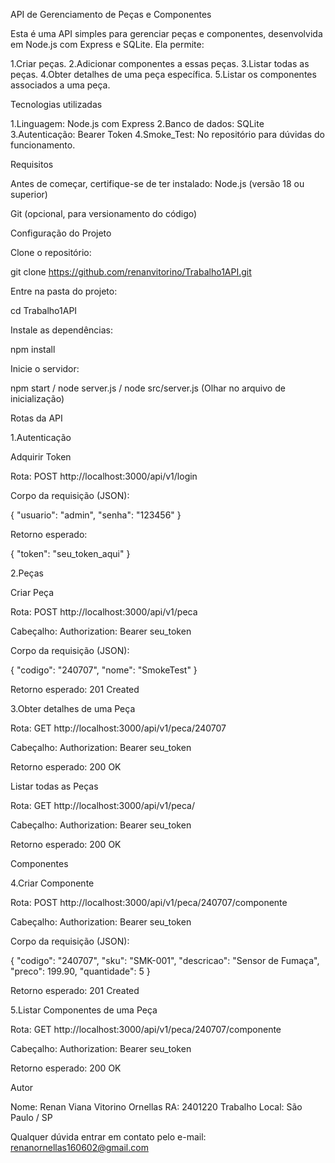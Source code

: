 API de Gerenciamento de Peças e Componentes

Esta é uma API simples para gerenciar peças e componentes, desenvolvida em Node.js com Express e SQLite. Ela permite:

1.Criar peças.
2.Adicionar componentes a essas peças.
3.Listar todas as peças.
4.Obter detalhes de uma peça específica.
5.Listar os componentes associados a uma peça.

Tecnologias utilizadas

  1.Linguagem: Node.js com Express
  2.Banco de dados: SQLite
  3.Autenticação: Bearer Token
  4.Smoke_Test: No repositório para dúvidas do funcionamento.

Requisitos

Antes de começar, certifique-se de ter instalado:
Node.js (versão 18 ou superior)

Git (opcional, para versionamento do código)

Configuração do Projeto

Clone o repositório:

git clone https://github.com/renanvitorino/Trabalho1API.git

Entre na pasta do projeto:

cd Trabalho1API

Instale as dependências:

npm install

Inicie o servidor:

npm start / node server.js / node src/server.js (Olhar no arquivo de inicialização)

Rotas da API

  1.Autenticação

Adquirir Token

Rota: POST http://localhost:3000/api/v1/login

Corpo da requisição (JSON):

{
  "usuario": "admin",
  "senha": "123456"
}

Retorno esperado:

{
  "token": "seu_token_aqui"
}

  2.Peças

Criar Peça

Rota: POST http://localhost:3000/api/v1/peca

Cabeçalho: Authorization: Bearer seu_token

Corpo da requisição (JSON):

{
  "codigo": "240707",
  "nome": "SmokeTest"
}

Retorno esperado: 201 Created

  3.Obter detalhes de uma Peça

Rota: GET http://localhost:3000/api/v1/peca/240707

Cabeçalho: Authorization: Bearer seu_token

Retorno esperado: 200 OK

Listar todas as Peças

Rota: GET http://localhost:3000/api/v1/peca/

Cabeçalho: Authorization: Bearer seu_token

Retorno esperado: 200 OK


Componentes

  4.Criar Componente

Rota: POST http://localhost:3000/api/v1/peca/240707/componente

Cabeçalho: Authorization: Bearer seu_token

Corpo da requisição (JSON):

{
  "codigo": "240707",
  "sku": "SMK-001",
  "descricao": "Sensor de Fumaça",
  "preco": 199.90,
  "quantidade": 5
}

Retorno esperado: 201 Created

  5.Listar Componentes de uma Peça

Rota: GET http://localhost:3000/api/v1/peca/240707/componente

Cabeçalho: Authorization: Bearer seu_token

Retorno esperado: 200 OK

Autor

Nome: Renan Viana Vitorino Ornellas
RA: 2401220
Trabalho 
Local: São Paulo / SP

Qualquer dúvida entrar em contato pelo e-mail:
renanornellas160602@gmail.com
